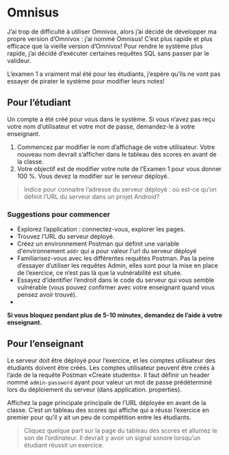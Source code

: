 # Omnisus

J’ai trop de difficulté à utiliser Omnivox, alors j’ai décidé de développer ma propre version d’Omnivox : j’ai nommé Omnisus! C’est plus rapide et plus efficace que la vieille version d’Omnivox! Pour rendre le système plus rapide, j’ai décidé d’exécuter certaines requêtes SQL sans passer par le valideur.

L’examen 1 a vraiment mal été pour les étudiants, j’espère qu’ils ne vont pas essayer de pirater le système pour modifier leurs notes!

## Pour l’étudiant

Un compte a été créé pour vous dans le système. Si vous n’avez pas reçu votre nom d’utilisateur et votre mot de passe, demandez-le à votre enseignant.

1. Commencez par modifier le nom d’affichage de votre utilisateur. Votre nouveau nom devrait s’afficher dans le tableau des scores en avant de la classe.
2. Votre objectif est de modifier votre note de l’Examen 1 pour vous donner 100 %. Vous devez la modifier sur le serveur déployé.

> Indice pour connaitre l’adresse du serveur déployé : où est-ce qu’on définit l’URL du serveur dans un projet Android?

### Suggestions pour commencer

- Explorez l’application : connectez-vous, explorer les pages.
- Trouvez l’URL du serveur déployé.
- Créez un environnement Postman qui définit une variable d'environnement `addr` qui a pour valeur l'url du serveur déployé
- Familiarisez-vous avec les différentes requêtes Postman. Pas la peine d’essayer d’utiliser les requêtes Admin, elles sont pour la mise en place de l’exercice, ce n’est pas là que la vulnérabilité est située.
- Essayez d’identifier l’endroit dans le code du serveur qui vous semble vulnérable (vous pouvez confirmer avec votre enseignant quand vous pensez avoir trouvé).
- 

**Si vous bloquez pendant plus de 5-10 minutes, demandez de l’aide à votre enseignant.**

## Pour l’enseignant

Le serveur doit être déployé pour l’exercice, et les comptes utilisateur des étudiants doivent être créés. Les comptes utilisateur peuvent être créés à l’aide de la requête Postman «Create students». Il faut définir un header nommé `admin-password` ayant pour valeur un mot de passe prédéterminé lors du déploiement du serveur (dans application. properties).

Affichez la page principale principale de l’URL déployée en avant de la classe. C’est un tableau des scores qui affiche qui a réussi l’exercice en premier pour qu’il y ait un peu de compétition entre les étudiants.

> Cliquez quelque part sur la page du tableau des scores et allumez le son de l’ordinateur. Il devrait y avoir un signal sonore lorsqu’un étudiant réussit un exercice.
